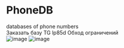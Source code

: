 # PhoneDB
databases of phone numbers  
Заказать базу TG lp85d
Обход ограничений  
![image](https://github.com/user-attachments/assets/b28735ad-526d-4735-8332-a3f2c8d6b509)
![image](https://github.com/user-attachments/assets/d11e3c8e-f96a-4726-9ce8-adaf0df17308)
